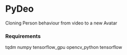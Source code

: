 # PyDeo
 Cloning Person behaviour from video to a new Avatar
 
 
 ### Requirements
 tqdm
 numpy
 tensorflow_gpu
 opencv_python
 tensorflow
